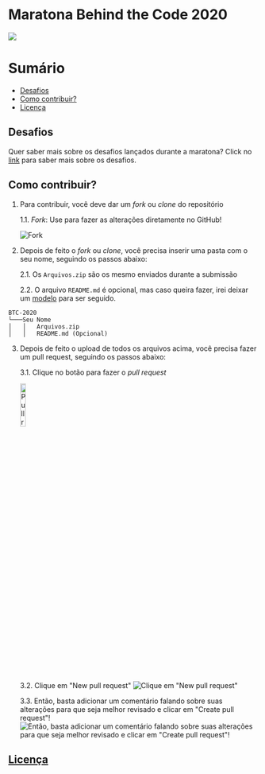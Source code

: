 # Maratona Behind the Code 2020

![](https://maratona.dev/static/img/ready-set-code.jpg)

# Sumário
- [Desafios](#desafios)
- [Como contribuir?](#como-contribuir)
- [Licença](#licença)

## Desafios

Quer saber mais sobre os desafios lançados durante a maratona? Click no [link](https://github.com/maratonadev-br) para saber mais sobre os desafios.

## Como contribuir?

1. Para contribuir, você deve dar um *fork* ou *clone* do repositório

    1.1. *Fork*: Use para fazer as alterações diretamente no GitHub! 
    
    ![Fork](https://docs.github.com/assets/images/help/repository/code-button.png)

2. Depois de feito o *fork* ou *clone*, você precisa inserir uma pasta com o seu nome, seguindo os passos abaixo:

    2.1. Os `Arquivos.zip` são os mesmo enviados durante a submissão
  
    2.2. O arquivo `README.md` é opcional, mas caso queira fazer, irei deixar um [modelo](./modelo.md) para ser seguido.

```
BTC-2020
└───Seu Nome
│   │   Arquivos.zip
│   │   README.md (Opcional)
```

3. Depois de feito o upload de todos os arquivos acima, você precisa fazer um pull request, seguindo os passos abaixo:

	3.1. Clique no botão para fazer o *pull request*
  
    <a href="https://github.com/esau-morais/BTC-2020/pulls">
      <img src="https://cdn.iconscout.com/icon/free/png-256/social-285-116319.png" alt="Pull request" width="15%" />
    </a>
	
	3.2. Clique em "New pull request"
  	![Clique em "New pull request"](https://cs.carleton.edu/faculty/jondich/courses/cs257_s18/assignments/images/11-new-pull-request.png)
  
	3.3. Então, basta adicionar um comentário falando sobre suas alterações para que seja melhor revisado e clicar em "Create pull request"!
	![Então, basta adicionar um comentário falando sobre suas alterações para que seja melhor revisado e clicar em "Create pull request"!](https://storage.googleapis.com/cdn.thenewstack.io/media/2018/06/bd933597-propen.png)

## [Licença](./LICENSE)

